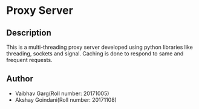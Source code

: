 # Proxy Server

## Description

This is a multi-threading proxy server developed using python libraries like threading, sockets and signal. Caching is done to respond to same and frequent requests.

## Author

* Vaibhav Garg(Roll number: 20171005)
* Akshay Goindani(Roll number: 20171108)